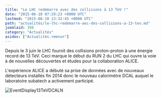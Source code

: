 ```yaml
---
title: "Le LHC redémarre avec des collisions à 13 TeV !"
date: "2015-06-10 07:29:23 +0000 UTC"
lastmod: "2015-06-10 13:32:45 +0000 UTC"
path: "actualités/le-lhc-redemarre-aec-des-collisions-a-13-tev.md"
joomlaid: 398
category: "Actualités"
asides: ["Actualités.+menu+"]
---
```

Depuis le 3 juin le LHC fournit des collisions proton-proton à une énergie record de 13 TeV. Ceci marque le début du RUN 2 du LHC qui ouvre la voie à de nouvelles découvertes et études pour la collaboration ALICE.

L'expérience ALICE a débuté sa prise de données avec de nouveaux détecteurs installés fin 2014 donc le nouveau calorimètre DCAL auquel le laboratoire subatech a activement participé.

![EventDisplay13TeVDCALN](images/Recherche/Plasma/EventDisplay13TeVDCALN.png)
